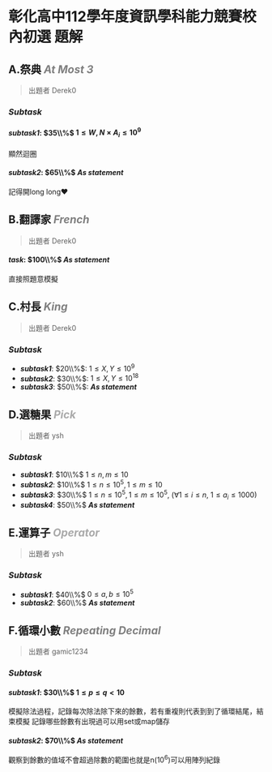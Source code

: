 # **彰化高中112學年度資訊學科能力競賽校內初選 題解**

## **A.祭典** <font color = 'gray'>***At Most 3***</font>

> 出題者 Derek0
### ***Subtask***
 #### ***subtask1***: $35\\%$ $1 \leq W, N \times A_i \leq 10 ^9$
 顯然迴圈
 #### ***subtask2***: $65\\%$ ***As statement***
 記得開long long❤️

<div style="page-break-after: always"></div>

## **B.翻譯家** <font color = 'gray'>***French***</font>

> 出題者 Derek0
 #### ***task***: $100\\%$ ***As statement***
 直接照題意模擬

<div style="page-break-after: always"></div>

## **C.村長** <font color = 'gray'>***King***</font>

> 出題者 Derek0
### ***Subtask***
 - ***subtask1***: $20\\%$: $1 \leq X, Y \leq 10^9$
 - ***subtask2***: $30\\%$: $1 \leq X, Y \leq 10^{18}$
 - ***subtask3***: $50\\%$: ***As statement***

<div style="page-break-after: always"></div>

## **D.選糖果** ***<font color='#AAAAAA'>Pick</font>***

> 出題者 ysh
### ***Subtask***

 - ***subtask1***: $10\\%$ $1 \leq n,m \leq 10$
 - ***subtask2***: $10\\%$ $1 \leq n \leq 10 ^ 5, 1 \leq m \leq 10$
 - ***subtask3***: $30\\%$ $1 \leq n \leq 10^5, 1 \leq m \leq 10^5$, $(\forall 1 \leq i \leq n,\ 1 \leq a_i \leq 1000)$
 - ***subtask4***: $50\\%$ ***As statement***

<div style="page-break-after: always"></div>

## **E.運算子** ***<font color='#AAAAAA'>Operator</font>***

> 出題者 ysh
### ***Subtask***

 - ***subtask1***: $40\\%$ $0 \leq a,b \leq 10 ^ 5$
 - ***subtask2***: $60\\%$ ***As statement***

<div style="page-break-after: always"></div>

## **F.循環小數** <font color = 'gray'>***Repeating Decimal***</font>

> 出題者 gamic1234
### ***Subtask***

#### ***subtask1***: $30\\%$ $1 \leq p \leq q < 10$
模擬除法過程，記錄每次除法除下來的餘數，若有重複則代表到到了循環結尾，結束模擬
記錄哪些餘數有出現過可以用set或map儲存
#### ***subtask2***: $70\\%$ ***As statement***
觀察到餘數的值域不會超過除數的範圍也就是n($10^{6}$)可以用陣列紀錄

<div style="page-break-after: always"></div>

